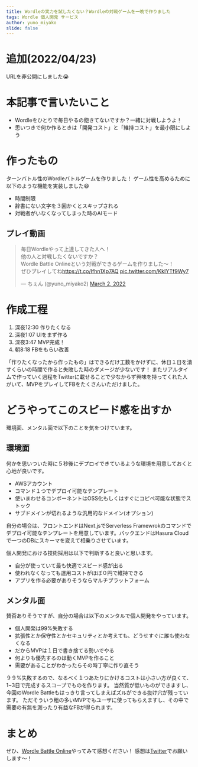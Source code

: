 ```yaml
---
title: Wordleの実力を試したくない？Wordleの対戦ゲームを一晩で作りました
tags: Wordle 個人開発 サービス
author: yuno_miyako
slide: false
---
```

# 追加(2022/04/23)
URLを非公開にしました😭

# 本記事で言いたいこと
* Wordleをひとりで毎日やるの飽きてないですか？一緒に対戦しようよ！
* 思いつきで何か作るときは「開発コスト」と「維持コスト」を最小限にしよう

# 作ったもの
ターンバトル性のWordleバトルゲームを作りました！
ゲーム性を高めるために以下のような機能を実装しました😄

* 時間制限
* 辞書にない文字を３回かくとスキップされる
* 対戦者がいなくなってしまった時のAIモード

## プレイ動画

<blockquote class="twitter-tweet"><p lang="ja" dir="ltr">毎日Wordleやって上達してきた人へ！<br>他の人と対戦したくないですか？<br>Wordle Battle Onlineという対戦ができるゲームを作りました〜！<br>ぜひプレイしてね<a href="https://t.co/Ifhn1Xp7AQ">https://t.co/Ifhn1Xp7AQ</a> <a href="https://t.co/KkIYTf9Wy7">pic.twitter.com/KkIYTf9Wy7</a></p>&mdash; ちぇん (@yuno_miyako2) <a href="https://twitter.com/yuno_miyako2/status/1499034194227646468?ref_src=twsrc%5Etfw">March 2, 2022</a></blockquote> <script async src="https://platform.twitter.com/widgets.js" charset="utf-8"></script>

# 作成工程

1. 深夜12:30 作りたくなる
2. 深夜1:07 UIをまず作る
3. 深夜3:47 MVP完成！
4. 朝8:18 FBをもらい改善

「作りたくなったから作ったもの」はできるだけ工数をかけずに、休日１日を潰すくらいの時間で作ると失敗した時のダメージが少ないです！
またリアルタイムで作っていく過程をTwitterに載せることで少なからず興味を持ってくれた人がいて、MVPをプレイしてFBをたくさんいただけました。

# どうやってこのスピード感を出すか

環境面、メンタル面で以下のことを気をつけています。

## 環境面
何かを思いついた時に５秒後にデプロイできているような環境を用意しておくと心地が良いです。

* AWSアカウント
* コマンド１つでデプロイ可能なテンプレート
* 使いまわせるコンポーネントはOSS化もしくはすぐにコピペ可能な状態でストック
* サブドメインが切れるような汎用的なドメイン(オプション)

自分の場合は、フロントエンドはNext.jsでServerless Framewrokのコマンドでデプロイ可能なテンプレートを用意しています。バックエンドはHasura Cloudで一つのDBにスキーマを変えて相乗りさせています。

個人開発における技術採用は以下で判断すると良いと思います。

* 自分が使っていて最も快適でスピード感が出る
* 使われなくなっても運用コストがほぼ０円で維持できる
* アプリを作る必要がありそうならマルチプラットフォーム

## メンタル面
賛否ありそうですが、自分の場合は以下のメンタルで個人開発をやっています。

* 個人開発は99%失敗する
* 拡張性とか保守性とかセキュリティとか考えても、どうせすぐに誰も使わなくなる
* だからMVPは１日で書き捨てる勢いでやる
* 何よりも優先するのは動くMVPを作ること
* 需要があることがわかったらその時丁寧に作り直そう

９９%失敗するので、なるべく１つあたりにかけるコストは小さい方が良くて、1~3日で完成するスコープでものを作ります。
当然質が低いものができますし、今回のWordle Battleもはっきり言ってしまえばズルができる抜け穴が残っています。
ただそういう粗の多いMVPでもユーザに使ってもらえますし、その中で需要の有無を測ったり有益なFBが得られます。

# まとめ

ぜひ、[Wordle Battle Online](https://english.yunomy.com/wordle/rooms)やってみて感想ください！
感想は[Twitter](https://twitter.com/yuno_miyako2)でお願いします〜！








